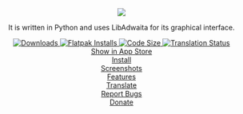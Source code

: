 <center><a href="https://github.com/realmazharhussain/gdm-settings/wiki/Screenshots">
  <picture>
    <source srcset="https://github.com/realmazharhussain/gdm-settings/wiki/screenshots/screenshot-1-dark.png" media="(prefers-color-scheme: dark)">
    <img src="https://github.com/realmazharhussain/gdm-settings/wiki/screenshots/screenshot-1.png">
  </picture>
</a></center>

<center><p>It is written in Python and uses LibAdwaita for its graphical interface.</p></center>

<center>
  <a href="https://github.com/realmazharhussain/gdm-settings/releases/latest">
    <img alt="Downloads" src="https://img.shields.io/github/downloads/realmazharhussain/gdm-settings/total">
  </a>
  <a href="https://github.com/realmazharhussain/gdm-settings/wiki/Installation">
    <img alt="Flatpak Installs" src="https://img.shields.io/flathub/downloads/io.github.realmazharhussain.GdmSettings">
  </a>
  <a href="https://github.com/realmazharhussain/gdm-settings">
    <img alt="Code Size" src="https://img.shields.io/github/languages/code-size/realmazharhussain/gdm-settings">
  </a>
  <a href="https://hosted.weblate.org/projects/gdm-settings/#languages">
    <img alt="Translation Status" src="https://hosted.weblate.org/widgets/gdm-settings/-/svg-badge.svg">
  </a>
</center>

<center><a href="appstream://io.github.realmazharhussain.GdmSettings">Show in App Store</a></center>
<center><a href="https://github.com/realmazharhussain/gdm-settings/wiki/Installation">Install</a></center>
<center><a href="https://github.com/realmazharhussain/gdm-settings/wiki/Screenshots">Screenshots</a></center>
<center><a href="https://github.com/realmazharhussain/gdm-settings/wiki/Features">Features</a></center>
<center><a href="https://hosted.weblate.org/engage/gdm-settings">Translate</a></center>
<center><a href="https://github.com/realmazharhussain/gdm-settings/issues/new?assignees=&labels=bug&template=bug_report.yml">Report Bugs</a></center>
<center><a href="https://www.patreon.com/mazharhussain">Donate</a></center>
